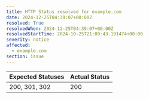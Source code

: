 ```yaml
---
title: HTTP Status resolved for example.com
date: 2024-12-25T04:39:07+00:00Z
resolved: True
resolvedWhen: 2024-12-25T04:39:07+00:00Z
resolvedStartTime: 2024-10-25T21:09:43.191474+00:00
severity: notice
affected:
  - example.com
section: issue
---
```


| Expected Statuses | Actual Status  |
|-------------------|----------------|
| 200, 301, 302 | 200 |
